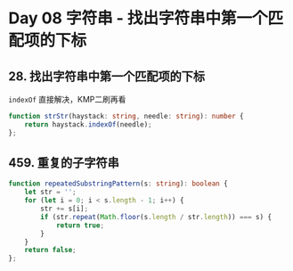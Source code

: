 # Day 08 字符串 - 找出字符串中第一个匹配项的下标

## 28\. 找出字符串中第一个匹配项的下标

`indexOf` 直接解决，KMP二刷再看

```typescript
function strStr(haystack: string, needle: string): number {
	return haystack.indexOf(needle);
};
```

## 459\. 重复的子字符串

```typescript
function repeatedSubstringPattern(s: string): boolean {
	let str = '';
	for (let i = 0; i < s.length - 1; i++) {
		str += s[i];
		if (str.repeat(Math.floor(s.length / str.length)) === s) {
			return true;
		}
	}
	return false;
};
```